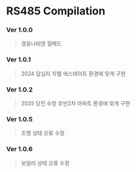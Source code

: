 RS485 Compilation
=================
### Ver 1.0.0
> 경동나비엔 월패드
### Ver 1.0.1
> 2024 답십리 지웰 에스테이트 환경에 맞게 구현
### Ver 1.0.2
> 2025 당진 수청 호반2차 아파트 환경에 맞게 구현
### Ver 1.0.5
> 조명 상태 오류 수정
### Ver 1.0.6
> 보일러 상태 오류 수정
